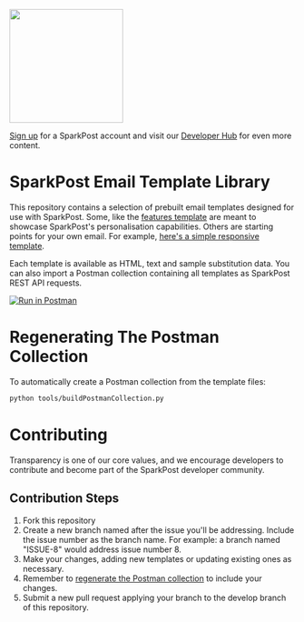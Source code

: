 <a href="https://www.sparkpost.com"><img src="https://www.sparkpost.com/sites/default/files/attachments/SparkPost_Logo_2-Color_Gray-Orange_RGB.svg" width="200px"/></a>

[Sign up](https://app.sparkpost.com/join?src=Dev-Website&sfdcid=70160000000pqBb) for a SparkPost account and visit our [Developer Hub](https://developers.sparkpost.com) for even more content.

# SparkPost Email Template Library

This repository contains a selection of prebuilt email templates designed for use with SparkPost. Some, like the [features template](templates/features/) are meant to showcase SparkPost's personalisation capabilities. Others are starting points for your own email. For example, [here's a simple responsive template](templates/responsive/).

Each template is available as HTML, text and sample substitution data. You can also import a Postman collection containing all templates as SparkPost REST API requests.

[![Run in Postman](https://run.pstmn.io/button.svg)](https://app.getpostman.com/run-collection/d2f3d0149a306779aa1e)

# Regenerating The Postman Collection

To automatically create a Postman collection from the template files:

```bash
python tools/buildPostmanCollection.py
```

# Contributing

Transparency is one of our core values, and we encourage developers to contribute and become part of the SparkPost developer community.

## Contribution Steps

1. Fork this repository
2. Create a new branch named after the issue you'll be addressing. Include the issue number as the branch name. For example: a branch named "ISSUE-8" would address issue number 8.
3. Make your changes, adding new templates or updating existing ones as necessary.
4. Remember to [regenerate the Postman collection](#regenerating-the-postman-collection) to include your changes.
5. Submit a new pull request applying your branch to the develop branch of this repository.


